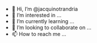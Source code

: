 - 👋 Hi, I’m @jacquinotrandria
- 👀 I’m interested in ...
- 🌱 I’m currently learning ...
- 💞️ I’m looking to collaborate on ...
- 📫 How to reach me ...

<!---
jacquinotrandria/jacquinotrandria is a ✨ special ✨ repository because its `README.md` (this file) appears on your GitHub profile.
You can click the Preview link to take a look at your changes.
--->
